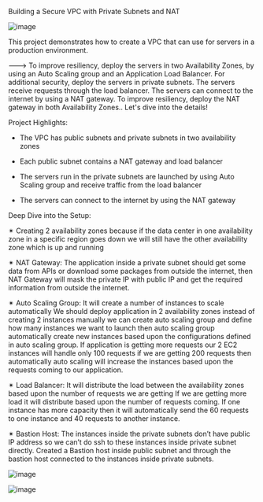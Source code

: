 Building a Secure VPC with Private Subnets and NAT

![image](https://github.com/Yogeswari-369/VPC_Demo/assets/85894796/3c3ee24b-2ed1-49af-a1ba-aea63ccb51a4)

This project demonstrates how to create a VPC that can use for servers in a production environment.

---> To improve resiliency, deploy the servers in two Availability Zones, by using an Auto Scaling group and an Application Load Balancer. For additional security, deploy the servers in private subnets. The servers receive requests through the load balancer. The servers can connect to the internet by using a NAT gateway. To improve resiliency, deploy the NAT gateway in both Availability Zones.. Let's dive into the details! 


Project Highlights:

* The VPC has public subnets and private subnets in two availability zones

* Each public subnet contains a NAT gateway and load balancer

* The servers run in the private subnets are launched by using Auto Scaling group and receive traffic from the load balancer

* The servers can connect to the internet by using the NAT gateway


Deep Dive into the Setup:



✴ Creating 2 availability zones because if the data center in one availability zone in a specific region goes down we will still have the other availability zone which is up and running


✴ NAT Gateway: The application inside a private subnet should get some data from APIs or download some packages from outside the internet, then NAT Gateway will mask the private IP with public IP and get the required information from outside the internet.


✴ Auto Scaling Group: It will create a number of instances to scale automatically
    We should deploy application in 2 availability zones instead of creating 2 instances manually we can create auto scaling group and define how many instances we want to launch then auto scaling group automatically create new instances based upon the configurations defined in auto scaling group.
    If application is getting more requests our 2 EC2 instances will handle only 100 requests if we are getting 200 requests then automatically auto scaling will increase the instances based upon the requests coming to our application.


✴ Load Balancer: It will distribute the load between the availability zones based upon the number of requests we are getting
      If we are getting more load it will distribute based upon the number of requests coming. If one instance has more capacity then it will automatically send the 60 requests to one instance and 40 requests to another instance.
      

✴ Bastion Host:
       The instances inside the private subnets don’t have public IP address so we can’t do ssh to these instances inside private subnet directly. 
       Created a Bastion host inside public subnet and through the bastion host connected to the instances inside private subnets.


![image](https://github.com/Yogeswari-369/VPC_Demo/assets/85894796/58d37082-1e4e-4c53-8f0a-e473a598992a)



![image](https://github.com/Yogeswari-369/VPC_Demo/assets/85894796/e81af17b-24db-4373-8e2c-88dde36b4d5c)



